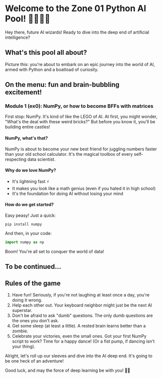# Welcome to the Zone 01 Python AI Pool! 🏊‍♂️🐍🧠

Hey there, future AI wizards! Ready to dive into the deep end of artificial intelligence?

## What's this pool all about?

Picture this: you're about to embark on an epic journey into the world of AI, armed with Python and a boatload of curiosity.
## On the menu: fun and brain-bubbling excitement!
### Module 1 (ex0): NumPy, or how to become BFFs with matrices

First stop: NumPy. It's kind of like the LEGO of AI. At first, you might wonder, "What's the deal with these weird bricks?" But before you know it, you'll be building entire castles!

#### NumPy, what's that?

NumPy is about to become your new best friend for juggling numbers faster than your old school calculator. It's the magical toolbox of every self-respecting data scientist.

#### Why do we love NumPy?

- It's lightning fast ⚡
- It makes you look like a math genius (even if you hated it in high school)
- It's the foundation for doing AI without losing your mind

#### How do we get started?

Easy peasy! Just a quick:

```
pip install numpy
```

And then, in your code:

```python
import numpy as np
```

Boom! You're all set to conquer the world of data!

## To be continued...

## Rules of the game

1. Have fun! Seriously, if you're not laughing at least once a day, you're doing it wrong.
2. Help each other out. Your keyboard neighbor might just be the next AI superstar.
3. Don't be afraid to ask "dumb" questions. The only dumb questions are the ones you don't ask.
4. Get some sleep (at least a little). A rested brain learns better than a zombie.
5. Celebrate your victories, even the small ones. Got your first NumPy script to work? Time for a happy dance! (Or a fist pump, if dancing isn't your thing).

Alright, let's roll up our sleeves and dive into the AI deep end. It's going to be one heck of an adventure!

Good luck, and may the force of deep learning be with you! 🚀🤖